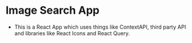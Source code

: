 # Image Search App

- This is a React App which uses things like ContextAPI, third party API and libraries like React Icons and React Query.